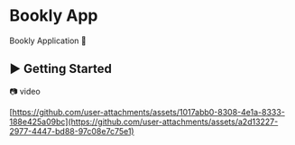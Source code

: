 # Bookly App 

Bookly Application 📖

## ▶️ Getting Started

📷 video

[https://github.com/user-attachments/assets/1017abb0-8308-4e1a-8333-188e425a09bc](https://github.com/user-attachments/assets/a2d13227-2977-4447-bd88-97c08e7c75e1)
